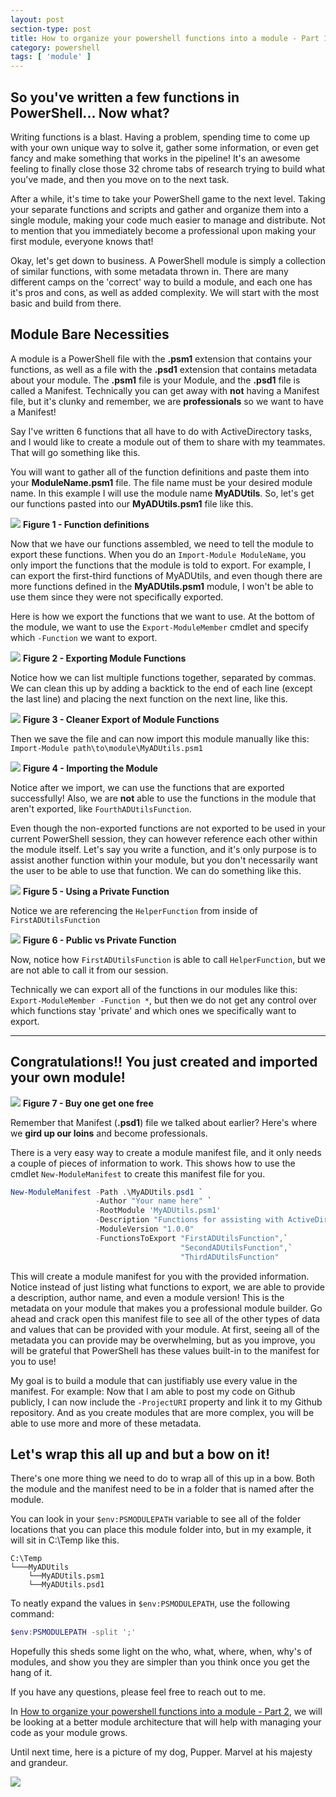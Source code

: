 ```yaml
---
layout: post
section-type: post
title: How to organize your powershell functions into a module - Part 1
category: powershell
tags: [ 'module' ]
---
```


## So you've written a few functions in PowerShell... Now what?

Writing functions is a blast. Having a problem, spending time to come up with your own unique way to solve it, gather some information, or even get fancy and make something that works in the pipeline! It's an awesome feeling to finally close those 32 chrome tabs of research trying to build what you've made, and then you move on to the next task.

After a while, it's time to take your PowerShell game to the next level. Taking your separate functions and scripts and gather and organize them into a single module, making your code much easier to manage and distribute. Not to mention that you immediately become a professional upon making your first module, everyone knows that!

Okay, let's get down to business. A PowerShell module is simply a collection of similar functions, with some metadata thrown in. There are many different camps on the 'correct' way to build a module, and each one has it's pros and cons, as well as added complexity. We will start with the most basic and build from there.

## Module Bare Necessities

A module is a PowerShell file with the **.psm1** extension that contains your functions, as well as a file with the **.psd1** extension that contains metadata about your module. The **.psm1** file is your Module, and the **.psd1** file is called a Manifest. Technically you can get away with **not** having a Manifest file, but it's clunky and remember, we are **professionals** so we want to have a Manifest!

Say I've written 6 functions that all have to do with ActiveDirectory tasks, and I would like to create a module out of them to share with my teammates. That will go something like this.

You will want to gather all of the function definitions and paste them into your **ModuleName.psm1** file. The file name must be your desired module name. In this example I will use the module name **MyADUtils**. So, let's get our functions pasted into our **MyADUtils.psm1** file like this.

![](/img/posts/myadutils_functions_screenshot.jpg)
**Figure 1 - Function definitions**

Now that we have our functions assembled, we need to tell the module to export these functions. When you do an `Import-Module ModuleName`, you only import the functions that the module is told to export. For example, I can export the first-third functions of MyADUtils, and even though there are more functions defined in the **MyADUtils.psm1** module, I won't be able to use them since they were not specifically exported.

Here is how we export the functions that we want to use. At the bottom of the module, we want to use the `Export-ModuleMember` cmdlet and specify which `-Function` we want to export.

![](/img/posts/myadutils_exportmodulemember_screenshot.jpg)
**Figure 2 - Exporting Module Functions**

Notice how we can list multiple functions together, separated by commas. We can clean this up by adding a backtick to the end of each line (except the last line) and placing the next function on the next line, like this.

![](/img/posts/myadutils_exportmodulememberbacktick_screenshot.jpg)
**Figure 3 - Cleaner Export of Module Functions**

Then we save the file and can now import this module manually like this: `Import-Module path\to\module\MyADUtils.psm1`

![](/img/posts/myadutils_importmodule_screenshot.jpg)
**Figure 4 - Importing the Module**

Notice after we import, we can use the functions that are exported successfully! Also, we are **not** able to use the functions in the module that aren't exported, like `FourthADUtilsFunction`.

Even though the non-exported functions are not exported to be used in your current PowerShell session, they can however reference each other within the module itself. Let's say you write a function, and it's only purpose is to assist another function within your module, but you don't necessarily want the user to be able to use that function. We can do something like this.

![](/img/posts/myadutils_usingprivatefunction_screenshot.png)
**Figure 5 - Using a Private Function**

Notice we are referencing the `HelperFunction` from inside of `FirstADUtilsFunction`

![](/img/posts/myadutils_privatefunctionreference_screenshot.jpg)
**Figure 6 - Public vs Private Function**

Now, notice how `FirstADUtilsFunction` is able to call `HelperFunction`, but we are not able to call it from our session. 

Technically we can export all of the functions in our modules like this: `Export-ModuleMember -Function *`, but then we do not get any control over which functions stay 'private' and which ones we specifically want to export.

---

## **Congratulations!! You just created and imported your own module!**

![](/img/posts/butwaittheresmore.jpg)
**Figure 7 - Buy one get one free**

Remember that Manifest (**.psd1**) file we talked about earlier? Here's where we **gird up our loins** and become professionals.

There is a very easy way to create a module manifest file, and it only needs a couple of pieces of information to work. This shows how to use the cmdlet `New-ModuleManifest` to create this manifest file for you.

```powershell
New-ModuleManifest -Path .\MyADUtils.psd1 `
                   -Author "Your name here" `
                   -RootModule 'MyADUtils.psm1'
                   -Description "Functions for assisting with ActiveDirectory stuffs."
                   -ModuleVersion "1.0.0"
                   -FunctionsToExport "FirstADUtilsFunction",`
                                      "SecondADUtilsFunction",`
                                      "ThirdADUtilsFunction"
```

This will create a module manifest for you with the provided information. Notice instead of just listing what functions to export, we are able to provide a description, author name, and even a module version! This is the metadata on your module that makes you a professional module builder. Go ahead and crack open this manifest file to see all of the other types of data and values that can be provided with your module. At first, seeing all of the metadata you can provide may be overwhelming, but as you improve, you will be grateful that PowerShell has these values built-in to the manifest for you to use!

My goal is to build a module that can justifiably use every value in the manifest. For example: Now that I am able to post my code on Github publicly, I can now include the `-ProjectURI` property and link it to my Github repository. And as you create modules that are more complex, you will be able to use more and more of these metadata.

## Let's wrap this all up and but a bow on it!

There's one more thing we need to do to wrap all of this up in a bow. Both the module and the manifest need to be in a folder that is named after the module.

You can look in your `$env:PSMODULEPATH` variable to see all of the folder locations that you can place this module folder into, but in my example, it will sit in C:\Temp like this.

```
C:\Temp
└───MyADUtils
    └──MyADUtils.psm1
    └──MyADUtils.psd1
```

To neatly expand the values in `$env:PSMODULEPATH`, use the following command:
```powershell
$env:PSMODULEPATH -split ';'
```

Hopefully this sheds some light on the who, what, where, when, why's of modules, and show you they are simpler than you think once you get the hang of it.

If you have any questions, please feel free to reach out to me.

In [How to organize your powershell functions into a module - Part 2](), we will be looking at a better module architecture that will help with managing your code as your module grows.

Until next time, here is a picture of my dog, Pupper. Marvel at his majesty and grandeur.

![](/img/posts/pupper.jpg)
